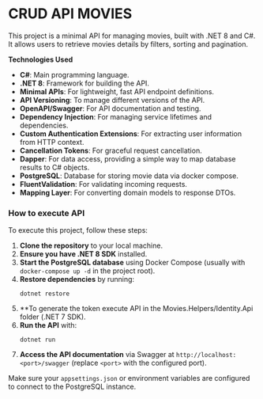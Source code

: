 # CRUD API MOVIES

This project is a minimal API for managing movies, built with .NET 8 and C#. It allows users to retrieve movies details by filters, sorting and pagination.

**Technologies Used**
- **C#**: Main programming language.
- **.NET 8**: Framework for building the API.
- **Minimal APIs**: For lightweight, fast API endpoint definitions.
- **API Versioning**: To manage different versions of the API.
- **OpenAPI/Swagger**: For API documentation and testing.
- **Dependency Injection**: For managing service lifetimes and dependencies.
- **Custom Authentication Extensions**: For extracting user information from HTTP context.
- **Cancellation Tokens**: For graceful request cancellation.
- **Dapper**: For data access, providing a simple way to map database results to C# objects.
- **PostgreSQL**: Database for storing movie data via docker compose.
- **FluentValidation**: For validating incoming requests.
- **Mapping Layer**: For converting domain models to response DTOs.


### How to execute API

To execute this project, follow these steps:

1. **Clone the repository** to your local machine.
2. **Ensure you have .NET 8 SDK** installed.
3. **Start the PostgreSQL database** using Docker Compose (usually with `docker-compose up -d` in the project root).
4. **Restore dependencies** by running:
   ```
   dotnet restore
   ```
5. **To generate the token execute API in the Movies.Helpers/Identity.Api folder (.NET 7 SDK).
6. **Run the API** with:
   ```
   dotnet run
   ```
7. **Access the API documentation** via Swagger at `http://localhost:<port>/swagger` (replace `<port>` with the configured port).

Make sure your `appsettings.json` or environment variables are configured to connect to the PostgreSQL instance.